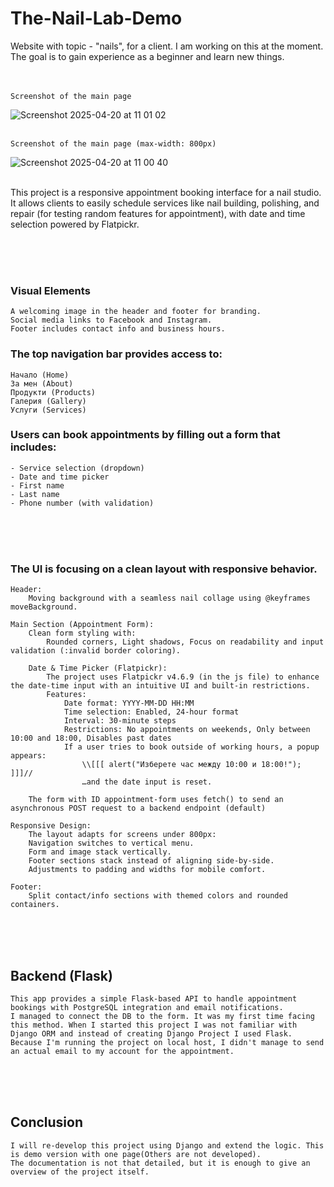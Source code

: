 # The-Nail-Lab-Demo

Website with topic - "nails", for a client. I am working on this at the moment. The goal is to gain experience as a beginner and learn new things.
<br><br><br>

    Screenshot of the main page
![Screenshot 2025-04-20 at 11 01 02](https://github.com/user-attachments/assets/818b162e-0d79-41b9-9195-6e870e44fe33)
<br><br>

    Screenshot of the main page (max-width: 800px)
![Screenshot 2025-04-20 at 11 00 40](https://github.com/user-attachments/assets/933016cf-d122-4fd9-8775-a4d6bc605e7a)
<br><br>

This project is a responsive appointment booking interface for a nail studio. It allows clients to easily schedule services like nail building, polishing, and repair (for testing random features for appointment), with date and time selection powered by Flatpickr.

<br><br><br>
### Visual Elements
    A welcoming image in the header and footer for branding.
    Social media links to Facebook and Instagram.
    Footer includes contact info and business hours.

### The top navigation bar provides access to:
    Начало (Home)
    За мен (About)
    Продукти (Products)
    Галерия (Gallery)
    Услуги (Services)

### Users can book appointments by filling out a form that includes:
    - Service selection (dropdown)
    - Date and time picker
    - First name
    - Last name
    - Phone number (with validation)

<br><br><br>
### The UI is focusing on a clean layout with responsive behavior.
    Header: 
        Moving background with a seamless nail collage using @keyframes moveBackground.
        
    Main Section (Appointment Form):
        Clean form styling with: 
            Rounded corners, Light shadows, Focus on readability and input validation (:invalid border coloring).

        Date & Time Picker (Flatpickr):
            The project uses Flatpickr v4.6.9 (in the js file) to enhance the date-time input with an intuitive UI and built-in restrictions.
            Features:
                Date format: YYYY-MM-DD HH:MM
                Time selection: Enabled, 24-hour format
                Interval: 30-minute steps
                Restrictions: No appointments on weekends, Only between 10:00 and 18:00, Disables past dates
                If a user tries to book outside of working hours, a popup appears:
                    \\[[[ alert("Изберете час между 10:00 и 18:00!"); ]]]//
                    …and the date input is reset.

        The form with ID appointment-form uses fetch() to send an asynchronous POST request to a backend endpoint (default)

    Responsive Design:
        The layout adapts for screens under 800px:
        Navigation switches to vertical menu.
        Form and image stack vertically.
        Footer sections stack instead of aligning side-by-side.
        Adjustments to padding and widths for mobile comfort.
            
    Footer:
        Split contact/info sections with themed colors and rounded containers.


<br><br><br>
## Backend (Flask)

    This app provides a simple Flask-based API to handle appointment bookings with PostgreSQL integration and email notifications.
    I managed to connect the DB to the form. It was my first time facing this method. When I started this project I was not familiar with Django ORM and instead of creating Django Project I used Flask.
    Because I'm running the project on local host, I didn't manage to send an actual email to my account for the appointment.

<br><br><br>
## Conclusion

    I will re-develop this project using Django and extend the logic. This is demo version with one page(Others are not developed).
    The documentation is not that detailed, but it is enough to give an overview of the project itself.







